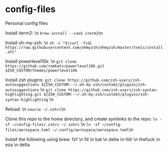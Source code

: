 # config-files
Personal config files

Install iterm2: \n
```brew install --cask iterm2```\n

Install oh-my-zsh: \n
```sh -c "$(curl -fsSL https://raw.githubusercontent.com/ohmyzsh/ohmyzsh/master/tools/install.sh)"```

Install powerlevel10k: \n
```git clone https://github.com/romkatv/powerlevel10k.git $ZSH_CUSTOM/themes/powerlevel10k```

Install zsh plugins:
```git clone https://github.com/zsh-users/zsh-autosuggestions ${ZSH_CUSTOM:-~/.oh-my-zsh/custom}/plugins/zsh-autosuggestions``` \n
```git clone https://github.com/zsh-users/zsh-syntax-highlighting.git ${ZSH_CUSTOM:-~/.oh-my-zsh/custom}/plugins/zsh-syntax-highlighting``` \n

Reload: \n
```source ~/.zshrc```\n

Clone this repo to the home directory, and create symlinks to the repo:
```ln -sf ~/config-files/.zshrc ~/.zshrc``` \n
```ln -sf ~/config-files/aerospace.toml ~/.config/aerospace/aerospace.toml```\n


Install the following using brew:
fzf \n fd \n bat \n delta \n tldr \n thefuck \n eza \n delta 


